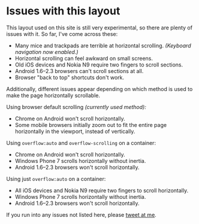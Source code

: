 # Issues with this layout

This layout used on this site is still very experimental, so there are plenty of issues with it. So far, I've come across these:

- Many mice and trackpads are terrible at horizontal scrolling. _(Keyboard navigation now enabled.)_
- Horizontal scrolling can feel awkward on small screens.
- Old iOS devices and Nokia N9 require two fingers to scroll sections.
- Android 1.6–2.3 browsers can't scroll sections at all.
- Browser "back to top" shortcuts don't work.

Additionally, different issues appear depending on which method is used to make the page horizontally scrollable.

Using browser default scrolling _(currently used method):_

- Chrome on Android won't scroll horizontally.
- Some mobile browsers initially zoom out to fit the entire page horizontally in the viewport, instead of vertically.

Using `overflow:auto` and `overflow-scrolling` on a container:

- Chrome on Android won't scroll horizontally.
- Windows Phone 7 scrolls horizontally without inertia.
- Android 1.6–2.3 browsers won't scroll horizontally.

Using just `overflow:auto` on a container:

- All iOS devices and Nokia N9 require two fingers to scroll horizontally.
- Windows Phone 7 scrolls horizontally without inertia.
- Android 1.6–2.3 browsers won't scroll horizontally.

If you run into any issues not listed here, please [tweet at me](http://twitter.com/jonikorpi/).